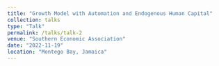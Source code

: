 ```yaml
---
title: "Growth Model with Automation and Endogenous Human Capital"
collection: talks
type: "Talk"
permalink: /talks/talk-2
venue: "Southern Economic Association"
date: "2022-11-19"
location: "Montego Bay, Jamaica"
---
```

